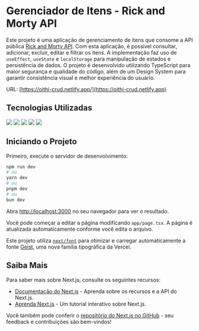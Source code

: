 # Gerenciador de Itens - Rick and Morty API

Este projeto é uma aplicação de gerenciamento de itens que consome a API pública [Rick and Morty API](https://rickandmortyapi.com/api/location). Com esta aplicação, é possível consultar, adicionar, excluir, editar e filtrar os itens. A implementação faz uso de `useEffect`, `useState` e `localStorage` para manipulação de estados e persistência de dados. O projeto é desenvolvido utilizando TypeScript para maior segurança e qualidade do código, além de um Design System para garantir consistência visual e melhor experiência do usuário.

URL: [https://oithi-crud.netlify.app/](https://oithi-crud.netlify.app)

## Tecnologias Utilizadas

<p align="left">
  <img src="https://img.shields.io/badge/React.js-v19-61DAFB?style=flat-square&logo=react&logoColor=white" />
  <img src="https://img.shields.io/badge/Next.js-v15-000000?style=flat-square&logo=next.js&logoColor=white" />
  <img src="https://img.shields.io/badge/ShadCN_UI-Component_Library-blueviolet?style=flat-square" />
  <img src="https://img.shields.io/badge/TailwindCSS-Framework-38B2AC?style=flat-square&logo=tailwind-css&logoColor=white" />
  <img src="https://img.shields.io/badge/TypeScript-Strict_Typing-3178C6?style=flat-square&logo=typescript&logoColor=white" />
</p>

## Iniciando o Projeto

Primeiro, execute o servidor de desenvolvimento:

```bash
npm run dev
# ou
yarn dev
# ou
pnpm dev
# ou
bun dev
```

Abra [http://localhost:3000](http://localhost:3000) no seu navegador para ver o resultado.

Você pode começar a editar a página modificando `app/page.tsx`. A página é atualizada automaticamente conforme você edita o arquivo.

Este projeto utiliza [`next/font`](https://nextjs.org/docs/app/building-your-application/optimizing/fonts) para otimizar e carregar automaticamente a fonte [Geist](https://vercel.com/font), uma nova família tipográfica da Vercel.

## Saiba Mais

Para saber mais sobre Next.js, consulte os seguintes recursos:

- [Documentação do Next.js](https://nextjs.org/docs) - Aprenda sobre os recursos e a API do Next.js.
- [Aprenda Next.js](https://nextjs.org/learn) - Um tutorial interativo sobre Next.js.

Você também pode conferir o [repositório do Next.js no GitHub](https://github.com/vercel/next.js) - seu feedback e contribuições são bem-vindos!

